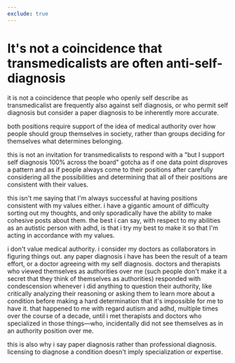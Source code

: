 ```yaml
---
exclude: true
---
```

# It's not a coincidence that transmedicalists are often anti-self-diagnosis

it is not a coincidence that people who openly self describe as transmedicalist are frequently also against self diagnosis, or who permit self diagnosis but consider a paper diagnosis to be inherently more accurate.

both positions require support of the idea of medical authority over how people should group themselves in society, rather than groups deciding for themselves what determines belonging.

this is not an invitation for transmedicalists to respond with a "but I support self diagnosis 100% across the board" gotcha as if one data point disproves a pattern and as if people always come to their positions after carefully considering all the possibilities and determining that all of their positions are consistent with their values.

this isn't me saying that I'm always successful at having positions consistent with my values either. i have a gigantic amount of difficulty sorting out my thoughts, and only sporadically have the ability to make cohesive posts about them. the best i can say, with respect to my abilities as an autistic person with adhd, is that i try my best to make it so that I'm acting in accordance with my values.

i don't value medical authority. i consider my doctors as collaborators in figuring things out. any paper diagnosis i have has been the result of a team effort, or a doctor agreeing with my self diagnosis. doctors and therapists who viewed themselves as authorities over me (such people don't make it a secret that they think of themselves as authorities) responded with condescension whenever i did anything to question their authority, like critically analyzing their reasoning or asking them to learn more about a condition before making a hard determination that it's impossible for me to have it. that happened to me with regard autism and adhd, multiple times over the course of a decade, until i met therapists and doctors who specialized in those things—who, incidentally did not see themselves as in an authority position over me.

this is also why i say paper diagnosis rather than professional diagnosis. licensing to diagnose a condition doesn't imply specialization or expertise. 

